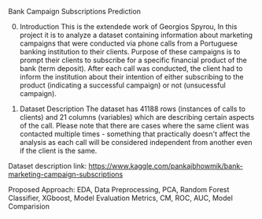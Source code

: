 Bank Campaign Subscriptions Prediction

0. Introduction
This is the extendede work of Georgios Spyrou, In this project it is to analyze a dataset containing information about marketing campaigns that were conducted via phone calls from a Portuguese banking institution to their clients. Purpose of these campaigns is to prompt their clients to subscribe for a specific financial product of the bank (term deposit). After each call was conducted, the client had to inform the institution about their intention of either subscribing to the product (indicating a successful campaign) or not (unsucessful campaign).

1. Dataset Description
The dataset has 41188 rows (instances of calls to clients) and 21 columns (variables) which are describing certain aspects of the call. Please note that there are cases where the same client was contacted multiple times - something that practically doesn't affect the analysis as each call will be considered independent from another even if the client is the same.

Dataset description link: 
https://www.kaggle.com/pankajbhowmik/bank-marketing-campaign-subscriptions


Proposed Approach: 
EDA, Data Preprocessing, PCA, Random Forest Classifier, XGboost, Model Evaluation Metrics, CM, ROC, AUC, Model Comparision